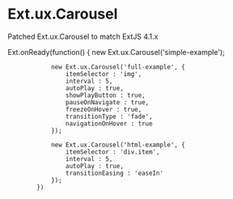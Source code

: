 Ext.ux.Carousel
===============

Patched Ext.ux.Carousel to match ExtJS 4.1.x

 Ext.onReady(function() {
                new Ext.ux.Carousel('simple-example');

                new Ext.ux.Carousel('full-example', {
                    itemSelector : 'img',
                    interval : 5,
                    autoPlay : true,
                    showPlayButton : true,
                    pauseOnNavigate : true,
                    freezeOnHover : true,
                    transitionType : 'fade',
                    navigationOnHover : true
                });

                new Ext.ux.Carousel('html-example', {
                    itemSelector : 'div.item',
                    interval : 5,
                    autoPlay : true,
                    transitionEasing : 'easeIn'
                });
            })
